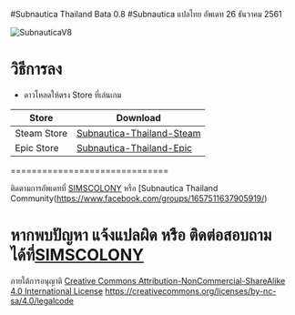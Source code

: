
#Subnautica Thailand Bata 0.8
#Subnautica  แปลไทย อัพเดท 26 ธันวาคม 2561

![SubnauticaV8](https://i.imgur.com/cEGDJRZ.jpg)

# วิธีการลง
* ดาวโหลดให้ตรง Store ที่เล่นเกม

| Store  | Download |
| ------------- | ------------- |
|  Steam Store | [Subnautica-Thailand-Steam](https://github.com/simcolony/Subnautica-Thailand-Community/releases/download/SBTH_08/Subnautica.Thailand.Bata.0.8.-.Steam.Version.exe) |
| Epic Store  | [Subnautica-Thailand-Epic](https://github.com/simcolony/Subnautica-Thailand-Community/releases/download/SBTH_08/Subnautica.Thailand.Bata.0.8.-.Epic.Version.exe) |

==============================

ติดตามการอัพเดทที่ [SIMSCOLONY](https://www.facebook.com/SimsColony/) หรือ [Subnautica Thailand Community(https://www.facebook.com/groups/1657511637905919/)

หากพบปัญหา แจ้งแปลผิด หรือ ติดต่อสอบถามได้ที่[SIMSCOLONY](https://www.facebook.com/SimsColony/)
==============================

ภายใต้การอนุญาติ 
[Creative Commons Attribution-NonCommercial-ShareAlike 4.0 International License](https://creativecommons.org/licenses/by-nc-sa/4.0/)
https://creativecommons.org/licenses/by-nc-sa/4.0/legalcode
